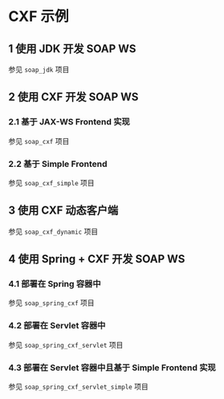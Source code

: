 # CXF 示例

## 1 使用 JDK 开发 SOAP WS

参见 `soap_jdk` 项目

## 2 使用 CXF 开发 SOAP WS

### 2.1 基于 JAX-WS Frontend 实现

参见 `soap_cxf` 项目

### 2.2 基于 Simple Frontend

参见 `soap_cxf_simple` 项目

## 3 使用 CXF 动态客户端

参见 `soap_cxf_dynamic` 项目

## 4 使用 Spring + CXF 开发 SOAP WS

### 4.1 部署在 Spring 容器中

参见 `soap_spring_cxf` 项目

### 4.2 部署在 Servlet 容器中

参见 `soap_spring_cxf_servlet` 项目

### 4.3 部署在 Servlet 容器中且基于 Simple Frontend 实现

参见 `soap_spring_cxf_servlet_simple` 项目